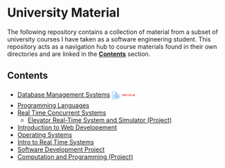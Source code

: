 # University Material 

The following repository contains a collection of material from a subset of university courses I have taken as a software engineering student. This repository acts as a navigation hub to course materials found in their own directories and are linked in the **[Contents](#contents)** section.

## Contents 

- [Database Management Systems](https://github.com/vahido9/database-course) <img align="center" height="20" width="20" src="icons/sql_icon.png"> <img align="center" height="30" width="30" src="icons/oracle_icon.png">
- [Programming Languages](https://github.com/vahido9/racket-course)
- [Real Time Concurrent Systems](https://github.com/vahido9/concurrent-systems-course)
    - [Elevator Real-Time System and Simulator (Project)](https://github.com/ConnorMarcus/SYSC3303Project)
- [Introduction to Web Developement](https://github.com/vahido9/intro-web-dev-course)
- [Operating Systems](https://github.com/vahido9/operating-systems-course)
- [Intro to Real Time Systems](https://github.com/vahido9/real-time-systems-course)
- [Software Development Project](https://github.com/vahido9/monopoly)
- [Computation and Programming (Project)](https://github.com/vahido9/cli-image-editor)
